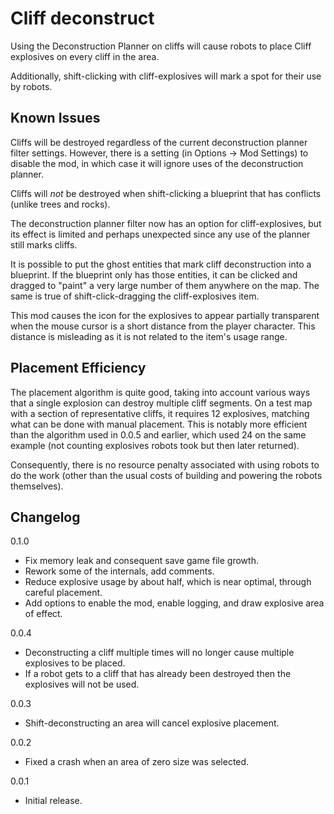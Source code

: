 # Cliff deconstruct

Using the Deconstruction Planner on cliffs will cause robots to place Cliff explosives on every cliff in the area.

Additionally, shift-clicking with cliff-explosives will mark a spot for their use
by robots.

## Known Issues

Cliffs will be destroyed regardless of the current deconstruction planner filter settings.
However, there is a setting (in Options -> Mod Settings) to disable the mod, in which case
it will ignore uses of the deconstruction planner.

Cliffs will *not* be destroyed when shift-clicking a blueprint that has conflicts (unlike
trees and rocks).

The deconstruction planner filter now has an option for cliff-explosives, but its
effect is limited and perhaps unexpected since any use of the planner still marks
cliffs.

It is possible to put the ghost entities that mark cliff deconstruction into a blueprint.
If the blueprint only has those entities, it can be clicked and dragged to "paint" a very
large number of them anywhere on the map.  The same is true of shift-click-dragging the
cliff-explosives item.

This mod causes the icon for the explosives to appear partially transparent when the
mouse cursor is a short distance from the player character.  This distance is misleading
as it is not related to the item's usage range.

## Placement Efficiency

The placement algorithm is quite good, taking into account various ways that a single
explosion can destroy multiple cliff segments.  On a test map with a
section of representative cliffs, it requires 12 explosives, matching what can be done
with manual placement.  This is notably more efficient than the algorithm used in 0.0.5 and
earlier, which used 24 on the same example (not counting explosives robots took but then
later returned).

Consequently, there is no resource penalty associated with using robots to do the work
(other than the usual costs of building and powering the robots themselves).

## Changelog

0.1.0

* Fix memory leak and consequent save game file growth.
* Rework some of the internals, add comments.
* Reduce explosive usage by about half, which is near optimal, through careful placement.
* Add options to enable the mod, enable logging, and draw explosive area of effect.

0.0.4

* Deconstructing a cliff multiple times will no longer cause multiple explosives to be placed.
* If a robot gets to a cliff that has already been destroyed then the explosives will not be used.

0.0.3

* Shift-deconstructing an area will cancel explosive placement.

0.0.2

* Fixed a crash when an area of zero size was selected.

0.0.1

* Initial release.

